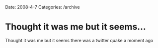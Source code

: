 Date: 2008-4-7
Categories: /archive

# Thought it was me but it seems...

Thought it was me but it seems there was a twitter quake a moment ago
